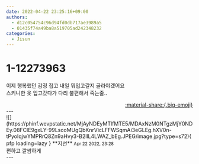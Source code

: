 ```yaml
---
date: 2022-04-22 23:25:16+09:00
authors:
  - d12c054754c96d94fd0db717ae3989a5
  - 01435f74a49ba8a519705ad242348232
categories:
  - Jisun
---
```


# 1-12273963

<div class="post-container" markdown="1">
<div class="content-container md-sidebar__scrollwrap" markdown="1">

이제 행복했던 감정 접고 내일 뭐입고갈지 골라야겠어요<br>스키니한 옷 입고갔다가 다리 불편해서 죽는줄..

</div>
</div>

<div style="text-align: right;" markdown="1">
<a href="https://weverse.io/fromis9/fanpost/1-12273963" style="text-align: right;">:material-share:{.big-emoji}</a>
</div>
---

<div class="comments-container md-sidebar__scrollwrap" markdown="1">
<div class="comment" markdown="1">
<div class='id-container' markdown="1">
![](https://phinf.wevpstatic.net/MjAyNDEyMTlfMTE5/MDAxNzM0NTgzMjY0NDEy.08FClE9gxLY-99LscoMUgQbKnrVicLFFWSqmAi3eGLEg.hXV0n-tPyoIqjwYMPRrQ8Zn9aHvy3-B2llL4LWAZ_bEg.JPEG/image.jpg?type=s72){ pfp loading=lazy }
**<span class="artist">지선</span>** <small>Apr 22 2022, 23:28</small><br>
</div>
<div class='comment-body' markdown="1">
편하고 깔쌈하게
</div>
</div>
</div>
---
